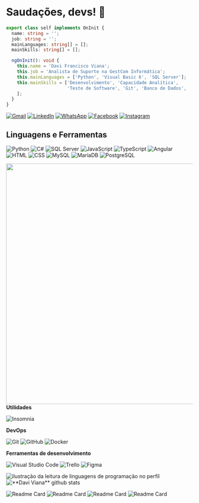 # Saudações, devs! 👋


```typescript
export class self implements OnInit {
  name: string = '';
  job: string = '';
  mainLanguages: string[] = [];
  mainSkills: string[] = [];

  ngOnInit(): void {
    this.name = 'Davi Francisco Viana';
    this.job = 'Analista de Suporte na GestCom Informática';
    this.mainLanguages = ['Python', 'Visual Basic 6', 'SQL Server'];
    this.mainSkills = ['Desenvolvimento', 'Capacidade Analítica',
                       'Teste de Software', 'Git', 'Banco de Dados',
    ];
  }
}
```

<p align="left">
  <a href="https://mailto:davifv22@gmail.com/" title="Gmail">
  <img src="https://img.shields.io/badge/-Gmail-FF0000?style=flat-square&labelColor=FF0000&logo=gmail&logoColor=white&link=mailto:davifv22@gmail.com" alt="Gmail"/></a>

  <a href="https://www.linkedin.com/in/davifv22/" title="LinkedIn">
  <img src="https://img.shields.io/badge/-Linkedin-0e76a8?style=flat-square&logo=Linkedin&logoColor=white&link=https://www.linkedin.com/in/davifv22/" alt="LinkedIn"/></a>

  <a href="https://wa.me/+5535991099061" title="WhatsApp">
  <img src="https://img.shields.io/badge/-WhatsApp-25d366?style=flat-square&labelColor=25d366&logo=whatsapp&logoColor=white&link=https://wa.me/+5535991099061" alt="WhatsApp"/></a>

  <a href="https://www.facebook.com/mantartaruga/" title="Facebook">
  <img src="https://img.shields.io/badge/-Facebook-3b5998?style=flat-square&labelColor=3b5998&logo=facebook&logoColor=white&link=https://www.facebook.com/mantartaruga/" alt="Facebook"/></a>

  <a href="https://www.instagram.com/davi.pdf/" title="Instagram">
  <img src="https://img.shields.io/badge/-Instagram-DF0174?style=flat-square&labelColor=DF0174&logo=instagram&logoColor=white&link=https://www.instagram.com/davi.pdf/" alt="Instagram"/></a>
</p>

## Linguagens e Ferramentas
![Python](https://img.shields.io/badge/-Python-333333?style=flat&logo=python)
![C#](https://img.shields.io/badge/-CSharp-333333?style=flat&logo=CSharp)
![SQL Server](https://img.shields.io/badge/-SQLServer-333333?style=flatt&logo=sql-server)
![JavaScript](https://img.shields.io/badge/-JavaScript-333333?style=flat&logo=javascript)
![TypeScript](https://img.shields.io/badge/-TypeScript-333333?style=flat&logo=typescript)
![Angular](https://img.shields.io/badge/-Angular-333333?style=flat&logo=angular)
![HTML](https://img.shields.io/badge/-HTML5-333333?style=flat&logo=HTML5)
![CSS](https://img.shields.io/badge/-CSS-333333?style=flat&logo=CSS3&logoColor=1572B6)
![MySQL](https://img.shields.io/badge/-MySQL-333333?style=flat&logo=mysql)
![MariaDB](https://img.shields.io/badge/-MariaDB-333333?style=flat&logo=mariadb)
![PostgreSQL](https://img.shields.io/badge/-PostgreSQL-333333?style=flat&logo=postgresql)

<img align="right" width="650" src="https://i2.wp.com/allhtaccess.info/wp-content/uploads/2018/03/programming.gif?fit=1281%2C716&ssl=1" />

**Utilidades**

![Insomnia](https://img.shields.io/badge/-Insomnia-333333?style=flat&logo=insomnia)

**DevOps**

![Git](https://img.shields.io/badge/-Git-333333?style=flat&logo=git)
![GitHub](https://img.shields.io/badge/-GitHub-333333?style=flat&logo=github)
![Docker](https://img.shields.io/badge/-Docker-333333?style=flat&logo=docker)

**Ferramentas de desenvolvimento**

![Visual Studio Code](https://img.shields.io/badge/-Visual%20Studio%20Code-333333?style=flat&logo=visual-studio-code&logoColor=007ACC)
![Trello](https://img.shields.io/badge/-Trello-333333?style=flat&logo=trello&logoColor=007ACC)
![Figma](https://img.shields.io/badge/-Figma-333333?style=flat&logo=figma&logoColor=007ACC)

<div>
    <img align="center" src="https://github-readme-stats.vercel.app/api/top-langs/?username=davifv22&theme=dracula&hide_langs_below=1" alt="ilustração da leitura de linguagens de programação no perfil"/>    
</div>
<div>
    <img align="center" src="https://github-readme-stats.vercel.app/api?username=davifv22&show_icons=true&theme=dracula&line_height=27" alt="**Davi Viana** github stats"/>
</div>
<div>
  
![Readme Card](https://github-readme-stats.vercel.app/api/pin/?username=davifv22&repo=angular-blog&theme=dracula&count_private=true&show_icons=true)
![Readme Card](https://github-readme-stats.vercel.app/api/pin/?username=davifv22&repo=portfolio-dio&theme=dracula&count_private=true&show_icons=true)
![Readme Card](https://github-readme-stats.vercel.app/api/pin/?username=davifv22&repo=pokedex-dio&theme=dracula&count_private=true&show_icons=true)
![Readme Card](https://github-readme-stats.vercel.app/api/pin/?username=davifv22&repo=ControleLanchonete&theme=dracula&count_private=true&show_icons=true)

</div>
